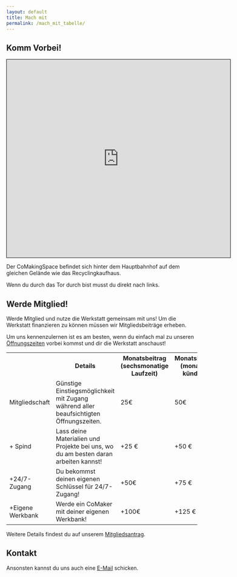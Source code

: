 ```yaml
---
layout: default
title: Mach mit
permalink: /mach_mit_tabelle/
---
```

Komm Vorbei!
-
<iframe width="590" height="522" frameborder="0" scrolling="no" marginheight="0" marginwidth="0" src="https://www.openstreetmap.org/export/embed.html?bbox=8.670551776885988%2C49.39883262728632%2C8.682138919830324%2C49.404871872632405&amp;layer=mapnik&amp;marker=49.401852342802066%2C8.676345348358154" style="border: 1px solid black"></iframe>

Der CoMakingSpace befindet sich hinter dem Hauptbahnhof auf dem gleichen Gelände wie das Recyclingkaufhaus. 

Wenn du durch das Tor durch bist musst du direkt nach links. 

Werde Mitglied!
-
Werde Mitglied und nutze die Werkstatt gemeinsam mit uns! Um die Werkstatt finanzieren zu können müssen wir Mitgliedsbeiträge erheben.

Um uns kennenzulernen ist es am besten, wenn du einfach mal zu unseren [Öffnungszeiten](/calendar) vorbei kommst und dir die Werkstatt anschaust!
<table class="table table-bordered">
  <tr>
  <th> </th>
  <th>Details </th>
  <th>Monatsbeitrag (sechsmonatige Laufzeit)</th>
  <th>Monatsbeitrag (monatlich kündbar)</th>
  </tr>
  <tr>
    <td>Mitgliedschaft</td>
    <td>Günstige Einstiegsmöglichkeit mit Zugang während aller beaufsichtigten Öffnungszeiten.</td> 
    <td>25€</td>
    <td>50€</td>
  </tr>
  <tr>
    <td>+ Spind </td>
    <td>Lass deine Materialien und Projekte bei uns, wo du am besten daran arbeiten kannst!</td> 
    <td>+25 €</td>
    <td>+50 €</td>
  </tr>
  <tr>
    <td>+24/7-Zugang</td>
    <td>Du bekommst deinen eigenen Schlüssel für 24/7-Zugang!</td> 
    <td>+50€</td>
    <td>+75 €</td>
  </tr>
  <tr>
    <td>+Eigene Werkbank</td>
    <td>Werde ein CoMaker mit deiner eigenen Werkbank!</td> 
    <td>+100€</td>
    <td>+125 €</td>
  </tr>
</table>

Weitere Details findest du auf unserem [Mitgliedsantrag](https://wiki.comaking.space/images/d/df/Mitgliedsantrag.pdf).

Kontakt
-
Ansonsten kannst du uns auch eine [E-Mail](mailto://info@comaking.space) schicken.
